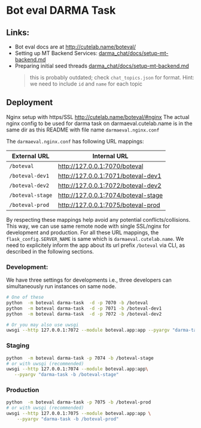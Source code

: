 # Bot eval DARMA Task


## Links: 

* Bot eval docs are at http://cutelab.name/boteval/ 
* Setting up MT Backend Services:  [darma_chat/docs/setup-mt-backend.md](https://github.com/isi-nlp/isi_darma/blob/main/darma_chat/docs/setup-mt-backend.md)
* Preparing initial seed threads [darma_chat/docs/setup-mt-backend.md](https://github.com/isi-nlp/isi_darma/blob/main/darma_chat/docs/setup-mt-backend.md)
  >  this is probably outdated; check `chat_topics.json` for format. Hint: we need to include `id` and `name` for each topic




## Deployment

Nginx setup with https/SSL  http://cutelab.name/boteval/#nginx
The actual nginx config to be used for darma task on darmaeval.cutelab.name is in the same dir as this README with file name `darmaeval.nginx.conf`


The `darmaeval.nginx.conf` has following URL mappings:

| External URL | Internal URL |
|----------    |--------------|
| `/boteval`   |  http://127.0.0.1:7070/boteval |
| `/boteval-dev1`   |  http://127.0.0.1:7071/boteval-dev1 |
| `/boteval-dev2`   |  http://127.0.0.1:7072/boteval-dev2 |
| `/boteval-stage`   |  http://127.0.0.1:7074/boteval-stage |
| `/boteval-prod`   |  http://127.0.0.1:7075/boteval-prod |

By respecting these mappings help avoid any potential conflicts/collisions. This way, we can use same remote node with single SSL/nginx for development and production. 
For all these URL mappings, the `flask_config.SERVER_NAME` is same which is `darmaeval.cutelab.name`. We need to explicitely inform the app about its url prefix `/boteval` via CLI, as described in the following sections. 

### Development:

We have three settings for developments i.e., three developers can simultaneously run instances on same node.

```bash
# One of these
python  -m boteval darma-task  -d -p 7070 -b /boteval
python  -m boteval darma-task  -d -p 7071 -b /boteval-dev1
python  -m boteval darma-task  -d -p 7072 -b /boteval-dev2

# Or you may also use uwsgi
uwsgi --http 127.0.0.1:7072 --module boteval.app:app --pyargv "darma-task -d -b /boteval-dev2"
```

### Staging

```bash
python  -m boteval darma-task -p 7074 -b /boteval-stage
# or with uwsgi (recommended)
uwsgi --http 127.0.0.1:7074 --module boteval.app:app\
   --pyargv "darma-task -b /boteval-stage"
```

### Production

```bash
python  -m boteval darma-task -p 7075 -b /boteval-prod
# or with uwsgi (recommended)
uwsgi --http 127.0.0.1:7075 --module boteval.app:app \
    --pyargv "darma-task -b /boteval-prod"
```


